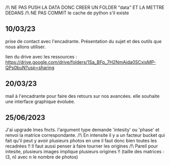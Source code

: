 /!\ NE PAS PUSH LA DATA DONC CREER UN FOLDER "data" ET LA METTRE DEDANS
/!\ NE PAS COMMIT le cache de python s'il existe

## 10/03/23
prise de contact avec l'encadrante. Présentation du sujet et des outils que nous allons utiliser.

lien du drive avec les ressources : https://drive.google.com/drive/folders/1Sa_BFp_7H2NmAjda0SCxjsMP-QPs0buN?usp=sharing


## 20/03/23 

mail à l'encadrante pour faire des retours sur nos avancées. elle souhaite une interface graphique évoluée.



## 25/06/2023

J'ai upgrade lmes fncts. l'argument type demande 'intesity' ou 'phase' et renvoi la matrice correspondante.
/!\ En intensite il y a un facteur bucket qui fait qu'il peut y avoir plusieurs photos en une il faut donc bien toutes les recadrées !!
Il faut aussi penser à faire tourner les origines 
/!\ Pareil pour intesite, plusieurs images implique plusieurs origines !! (taille des matrices : (3, n) avec n le nombre de photos)